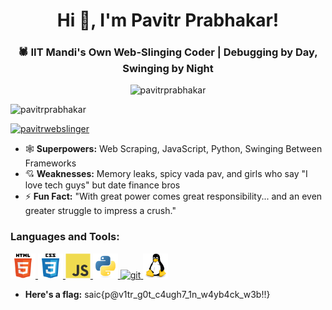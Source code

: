 <h1 align="center">Hi 👋, I'm Pavitr Prabhakar!</h1>
<h3 align="center">🕷️ IIT Mandi's Own Web-Slinging Coder | Debugging by Day, Swinging by Night</h3>

<p align="center">
  <img src="https://github-readme-stats.vercel.app/api?username=pavitrprabhakar&show_icons=true&locale=en" alt="pavitrprabhakar" />
</p>

<p align="left"> <img src="https://komarev.com/ghpvc/?username=pavitrprabhakar&label=Profile%20views&color=0e75b6&style=flat" alt="pavitrprabhakar" /> </p>

<p align="left"> <a href="https://twitter.com/pavitrwebslinger" target="blank"><img src="https://img.shields.io/twitter/follow/pavitrwebslinger?logo=twitter&style=for-the-badge" alt="pavitrwebslinger" /></a> </p>

- 🕸️ **Superpowers:** Web Scraping, JavaScript, Python, Swinging Between Frameworks
- 💘 **Weaknesses:** Memory leaks, spicy vada pav, and girls who say "I love tech guys" but date finance bros
- ⚡ **Fun Fact:** "With great power comes great responsibility... and an even greater struggle to impress a crush."

<h3 align="left">Languages and Tools:</h3>
<p align="left"> 
<a href="https://www.w3.org/html/" target="_blank" rel="noreferrer"> <img src="https://raw.githubusercontent.com/devicons/devicon/master/icons/html5/html5-original-wordmark.svg" alt="html5" width="40" height="40"/> </a>
<a href="https://developer.mozilla.org/en-US/docs/Web/CSS" target="_blank" rel="noreferrer"> <img src="https://raw.githubusercontent.com/devicons/devicon/master/icons/css3/css3-original-wordmark.svg" alt="css3" width="40" height="40"/> </a>
<a href="https://developer.mozilla.org/en-US/docs/Web/JavaScript" target="_blank" rel="noreferrer"> <img src="https://raw.githubusercontent.com/devicons/devicon/master/icons/javascript/javascript-original.svg" alt="javascript" width="40" height="40"/> </a>
<a href="https://www.python.org" target="_blank" rel="noreferrer"> <img src="https://raw.githubusercontent.com/devicons/devicon/master/icons/python/python-original.svg" alt="python" width="40" height="40"/> </a>
<a href="https://git-scm.com/" target="_blank" rel="noreferrer"> <img src="https://www.vectorlogo.zone/logos/git-scm/git-scm-icon.svg" alt="git" width="40" height="40"/> </a>
<a href="https://www.linux.org/" target="_blank" rel="noreferrer"> <img src="https://raw.githubusercontent.com/devicons/devicon/master/icons/linux/linux-original.svg" alt="linux" width="40" height="40"/> </a>
</p>

- **Here's a flag:** saic{p@v1tr_g0t_c4ugh7_1n_w4yb4ck_w3b!!}


